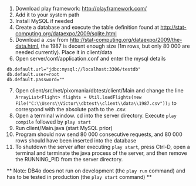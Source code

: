 1. Download play framework: http://playframework.com/
2. Add it to your system path
3. Install MySQL if needed
4. Create a database and execute the table definition found at http://stat-computing.org/dataexpo/2009/sqlite.html
5. Download a .csv from http://stat-computing.org/dataexpo/2009/the-data.html, the 1987 is decent enough size
(1m rows, but only 80 000 are needed currently). Place it in client/data
6. Open server/conf/application.conf and enter the mysql details
```
db.default.url="jdbc:mysql://localhost:3306/testdb"
db.default.user=root
db.default.password=""
```
7. Open client/src/net/pixomania/dbtest/client/Main and change the line
```ArrayList<Flight> flights = Util.loadFlights(new File("C:\\Users\\Victor\\dbtest\\client\\data\\1987.csv"));```
to correspond with the absolute path to the .csv.
8. Open a terminal window. cd into the server directory. Execute ```play compile``` followed by ```play start```
9. Run client/Main.java (start MySQL prior)
10. Program should now send 80 000 consecutive requests, and 80 000 rows should have been inserted into the database
11. To shutdown the server after executing ```play start```, press Ctrl-D, open a terminal and terminate the
java process of the server, and then remove the RUNNING_PID from the server directory.

** Note: DB4o does not run on development (the ```play run``` command) and has to be tested in production
(the ```play start``` command) **